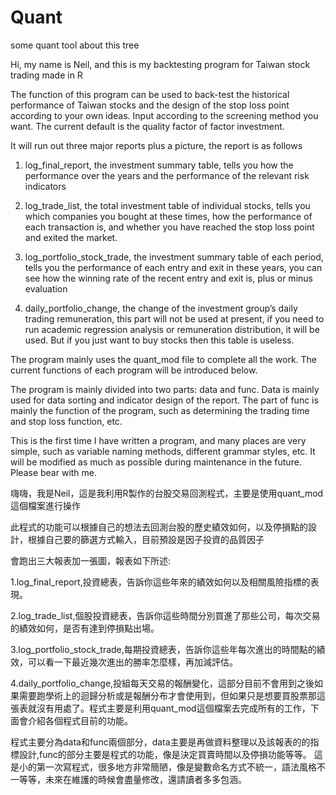 # Quant
some quant tool about this tree

Hi, my name is Neil, and this is my backtesting program for Taiwan stock trading made in R

The function of this program can be used to back-test the historical performance of Taiwan stocks and the design of the stop loss point according to your own ideas. Input according to the screening method you want. The current default is the quality factor of factor investment.

It will run out three major reports plus a picture, the report is as follows

1. log_final_report, the investment summary table, tells you how the performance over the years and the performance of the relevant risk indicators

2. log_trade_list, the total investment table of individual stocks, tells you which companies you bought at these times, how the performance of each transaction is, and whether you have reached the stop loss point and exited the market.

3. log_portfolio_stock_trade, the investment summary table of each period, tells you the performance of each entry and exit in these years, you can see how the winning rate of the recent entry and exit is, plus or minus evaluation

4.  daily_portfolio_change, the change of the investment group’s daily trading remuneration, this part will not be used at present, if you need to run academic regression analysis or remuneration distribution, it will be used.
But if you just want to buy stocks then this table is useless.

The program mainly uses the quant_mod file to complete all the work. The current functions of each program will be introduced below.

The program is mainly divided into two parts: data and func. Data is mainly used for data sorting and indicator design of the report.
The part of func is mainly the function of the program, such as determining the trading time and stop loss function, etc.

This is the first time I have written a program, and many places are very simple, such as variable naming methods, different grammar styles, etc. It will be modified as much as possible during maintenance in the future. Please bear with me.


嗨嗨，我是Neil，這是我利用R製作的台股交易回測程式，主要是使用quant_mod這個檔案進行操作

此程式的功能可以根據自己的想法去回測台股的歷史績效如何，以及停損點的設計，根據自己要的篩選方式輸入，目前預設是因子投資的品質因子

會跑出三大報表加一張圖，報表如下所述:

1.log_final_report,投資總表，告訴你這些年來的績效如何以及相關風險指標的表現。

2.log_trade_list,個股投資總表，告訴你這些時間分別買進了那些公司，每次交易的績效如何，是否有達到停損點出場。

3.log_portfolio_stock_trade,每期投資總表，告訴你這些年每次進出的時間點的績效，可以看一下最近幾次進出的勝率怎麼樣，再加減評估。

4.daily_portfolio_change,投組每天交易的報酬變化，這部分目前不會用到之後如果需要跑學術上的迴歸分析或是報酬分布才會使用到，但如果只是想要買股票那這張表就沒有用處了。程式主要是利用quant_mod這個檔案去完成所有的工作，下面會介紹各個程式目前的功能。

程式主要分為data和func兩個部分，data主要是再做資料整理以及該報表的的指標設計,func的部分主要是程式的功能，像是決定買賣時間以及停損功能等等。
這是小的第一次寫程式，很多地方非常簡陋，像是變數命名方式不統一，語法風格不一等等，未來在維護的時候會盡量修改，還請讀者多多包涵。
